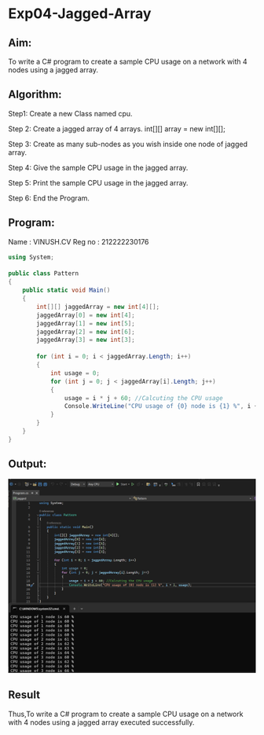 # Exp04-Jagged-Array
## Aim:

To write a C# program to create a sample CPU usage on a network with 4 nodes using a jagged array.



## Algorithm:

Step1:
Create a new Class named cpu.

Step 2:
Create a jagged array of 4 arrays. int[][] array = new int[][];

Step 3:
Create as many sub-nodes as you wish inside one node of jagged array.

Step 4:
Give the sample CPU usage in the jagged array.

Step 5:
Print the sample CPU usage in the jagged array.

Step 6:
End the Program.

## Program:
Name : VINUSH.CV
Reg no : 212222230176

```c#
using System;

public class Pattern
{
    public static void Main()
    {
        int[][] jaggedArray = new int[4][];
        jaggedArray[0] = new int[4];
        jaggedArray[1] = new int[5];
        jaggedArray[2] = new int[6];
        jaggedArray[3] = new int[3];

        for (int i = 0; i < jaggedArray.Length; i++)
        {
            int usage = 0;
            for (int j = 0; j < jaggedArray[i].Length; j++)
            {
                usage = i * j + 60; //Calcuting the CPU usage
                Console.WriteLine("CPU usage of {0} node is {1} %", i + 1, usage);
            }
        }
    }
}

```
## Output:

![alt text](image.png)


## Result
Thus,To write a C# program to create a sample CPU usage on a network with 4 nodes using a jagged array executed successfully.

